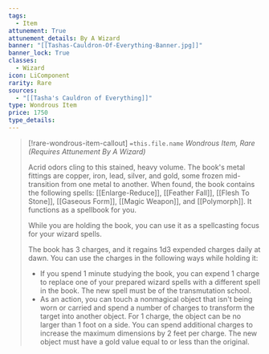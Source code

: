 ```yaml
---
tags:
  - Item
attunement: True
attunement_details: By A Wizard
banner: "[[Tashas-Cauldron-Of-Everything-Banner.jpg]]"
banner_lock: True
classes:
  - Wizard
icon: LiComponent
rarity: Rare
sources:
  - "[[Tasha's Cauldron of Everything]]"
type: Wondrous Item
price: 1750
type_details: 
---
```

>[!rare-wondrous-item-callout] `=this.file.name`
>*Wondrous Item, Rare (Requires Attunement By A Wizard)*
>
>Acrid odors cling to this stained, heavy volume. The book's metal fittings are copper, iron, lead, silver, and gold, some frozen mid-transition from one metal to another. When found, the book contains the following spells: [[Enlarge-Reduce]], [[Feather Fall]], [[Flesh To Stone]], [[Gaseous Form]], [[Magic Weapon]], and [[Polymorph]]. It functions as a spellbook for you.
>
>While you are holding the book, you can use it as a spellcasting focus for your wizard spells.
>
>The book has 3 charges, and it regains 1d3 expended charges daily at dawn. You can use the charges in the following ways while holding it:
>
>* If you spend 1 minute studying the book, you can expend 1 charge to replace one of your prepared wizard spells with a different spell in the book. The new spell must be of the transmutation school.
>* As an action, you can touch a nonmagical object that isn't being worn or carried and spend a number of charges to transform the target into another object. For 1 charge, the object can be no larger than 1 foot on a side. You can spend additional charges to increase the maximum dimensions by 2 feet per charge. The new object must have a gold value equal to or less than the original.
>
>
